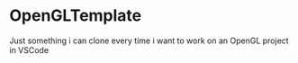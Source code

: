 # OpenGLTemplate
Just something i can clone every time i want to work on an OpenGL project in VSCode
